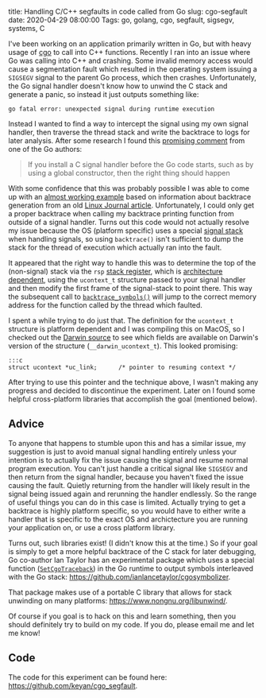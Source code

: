 title: Handling C/C++ segfaults in code called from Go
slug: cgo-segfault
date: 2020-04-29 08:00:00
Tags: go, golang, cgo, segfault, sigsegv, systems, C

I've been working on an application primarily written in Go, but with heavy usage of [cgo][cgo] to call into C++ functions. Recently I ran into an issue where Go was calling into C++ and crashing. Some invalid memory access would cause a segmentation fault which resulted in the operating system issuing a `SIGSEGV` signal to the parent Go process, which then crashes. Unfortunately, the Go signal handler doesn't know how to unwind the C stack and generate a panic, so instead it just outputs something like:

```
go fatal error: unexpected signal during runtime execution
```

Instead I wanted to find a way to intercept the signal using my own signal handler, then traverse the thread stack and write the backtrace to logs for later analysis. After some research I found this [promising comment][ian] from one of the Go authors:

>If you install a C signal handler before the Go code starts, such as by using a global constructor, then the right thing should happen

With some confidence that this was probably possible I was able to come up with an [almost working example][repo] based on information about backtrace generation from an old [Linux Journal article](https://www.linuxjournal.com/article/6391). Unfortunately, I could only get a proper backtrace when calling my backtrace printing function from outside of a signal handler. Turns out this code would not actually resolve my issue because the OS (platform specific) uses a special [signal stack](https://www.gnu.org/software/libc/manual/html_node/Signal-Stack.html) when handling signals, so using `backtrace()` isn't sufficient to dump the stack for the thread of execution which actually ran into the fault.

It appeared that the right way to handle this was to determine the top of the (non-signal) stack via the `rsp` [stack register](https://en.wikipedia.org/wiki/Stack_register), which is [architecture dependent][rsp], using the `ucontext_t` structure passed to your signal handler and then modify the first frame of the signal-stack to point there. This way the subsequent call to [`backtrace_symbols()`][symb] will jump to the correct memory address for the function called by the thread which faulted.

I spent a while trying to do just that. The definition for the `ucontext_t` structure is platform dependent and I was compiling this on MacOS, so I checked out the [Darwin source](https://opensource.apple.com/source/xnu/xnu-792/bsd/sys/_types.h) to see which fields are available on Darwin's version of the structure (`__darwin_ucontext_t`). This looked promising:

    :::c
    struct ucontext *uc_link;	   /* pointer to resuming context */

After trying to use this pointer and the technique above, I wasn't making any progress and decided to discontinue the experiment. Later on I found some helpful cross-platform libraries that accomplish the goal (mentioned below).

## Advice
To anyone that happens to stumble upon this and has a similar issue, my suggestion is just to avoid manual signal handling entirely unless your intention is to actually fix the issue causing the signal and resume normal program execution. You can't just handle a critical signal like `SIGSEGV` and then return from the signal handler, because you haven't fixed the issue causing the fault. Quietly returning from the handler will likely result in the signal being issued again and rerunning the handler endlessly. So the range of useful things you can do in this case is limited. Actually trying to get a backtrace is highly platform specific, so you would have to either write a handler that is specific to the exact OS and archictecture you are running your application on, or use a cross platform library.

Turns out, such libraries exist! (I didn't know this at the time.) So if your goal is simply to get a more helpful backtrace of the C stack for later debugging, Go co-author Ian Taylor has an experimental package which uses a special function ([`SetCgoTraceback`][cgotrace]) in the Go runtime to output symbols interleaved with the Go stack: <https://github.com/ianlancetaylor/cgosymbolizer>.

That package makes use of a portable C library that allows for stack unwinding on many platforms: <https://www.nongnu.org/libunwind/>.

Of course if you goal is to hack on this and learn something, then you should definitely try to build on my code. If you do, please email me and let me know!

## Code
The code for this experiment can be found here: <https://github.com/keyan/cgo_segfault>.

[golang]: http://golang.org/
[cgo]: https://golang.org/cmd/cgo/
[segfault]: https://en.wikipedia.org/wiki/Segmentation_fault
[sigaction]: http://man7.org/linux/man-pages/man2/sigaction.2.html
[ian]: https://groups.google.com/forum/#!topic/golang-nuts/_NSAyPVKstU
[repo]: https://github.com/keyan/cgo_segfault
[rsp]: https://github.com/libunwind/libunwind/blob/edc427a9eccd6db583fd0cd920e2af23b4b544a9/src/x86_64/ucontext_i.h#L41
[symb]: https://github.com/keyan/cgo_segfault/blob/86ef923520bf092c8113ff65b32e69f6defb2857/handler.c#L24
[cgotrace]: https://golang.org/pkg/runtime/?m=all#SetCgoTraceback
